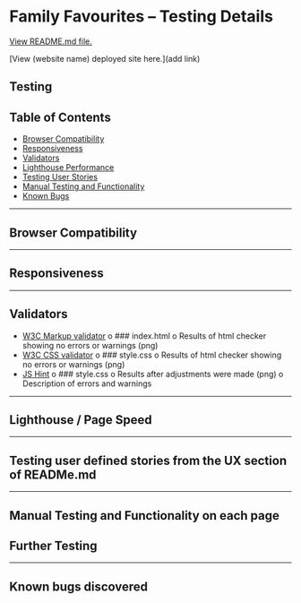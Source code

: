 # Family Favourites – Testing Details

[View README.md file.](/README.md)

[View (website name) deployed site here.](add link)

## Testing 

## Table of Contents

-   [Browser Compatibility](#browser-compatibility)
-   [Responsiveness](#responsiveness)
-   [Validators](#validators)
-   [Lighthouse Performance](#lighthouse)
-   [Testing User Stories](#testing-user-defined-stories-from-the-ux-section-of-readmemd)
-   [Manual Testing and Functionality](#manual-testing-and-functionality-on-each-page)
-   [Known Bugs](#known-bugs-discovered)

****

## Browser Compatibility

****

## Responsiveness

****

## Validators
-	[W3C Markup validator](https://validator.w3.org/)
o	### index.html
o	Results of html checker showing no errors or warnings (png)
-	[W3C CSS validator](https://jigsaw.w3.org/css-validator/)
o	### style.css
o	Results of html checker showing no errors or warnings (png)
-	[JS Hint](https://jshint.com/)
o	### style.css
o	Results after adjustments were made (png)
o	Description of errors and warnings

****

## Lighthouse / Page Speed

****

## Testing user defined stories from the UX section of READMe.md

****

## Manual Testing and Functionality on each page

## Further Testing

****

## Known bugs discovered

